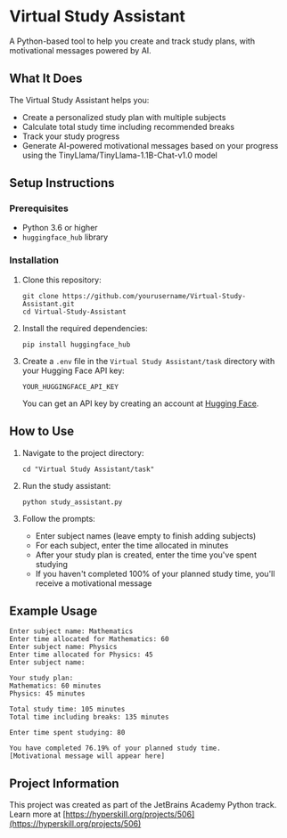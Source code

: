 # Virtual Study Assistant

A Python-based tool to help you create and track study plans, with motivational messages powered by AI.

## What It Does

The Virtual Study Assistant helps you:
- Create a personalized study plan with multiple subjects
- Calculate total study time including recommended breaks
- Track your study progress
- Generate AI-powered motivational messages based on your progress using the TinyLlama/TinyLlama-1.1B-Chat-v1.0 model

## Setup Instructions

### Prerequisites
- Python 3.6 or higher
- `huggingface_hub` library

### Installation
1. Clone this repository:
   ```
   git clone https://github.com/yourusername/Virtual-Study-Assistant.git
   cd Virtual-Study-Assistant
   ```

2. Install the required dependencies:
   ```
   pip install huggingface_hub
   ```

3. Create a `.env` file in the `Virtual Study Assistant/task` directory with your Hugging Face API key:
   ```
   YOUR_HUGGINGFACE_API_KEY
   ```
   You can get an API key by creating an account at [Hugging Face](https://huggingface.co/).

## How to Use

1. Navigate to the project directory:
   ```
   cd "Virtual Study Assistant/task"
   ```

2. Run the study assistant:
   ```
   python study_assistant.py
   ```

3. Follow the prompts:
   - Enter subject names (leave empty to finish adding subjects)
   - For each subject, enter the time allocated in minutes
   - After your study plan is created, enter the time you've spent studying
   - If you haven't completed 100% of your planned study time, you'll receive a motivational message

## Example Usage

```
Enter subject name: Mathematics
Enter time allocated for Mathematics: 60
Enter subject name: Physics
Enter time allocated for Physics: 45
Enter subject name: 

Your study plan:
Mathematics: 60 minutes
Physics: 45 minutes

Total study time: 105 minutes
Total time including breaks: 135 minutes

Enter time spent studying: 80

You have completed 76.19% of your planned study time.
[Motivational message will appear here]
```

## Project Information
This project was created as part of the JetBrains Academy Python track.
Learn more at [https://hyperskill.org/projects/506](https://hyperskill.org/projects/506)